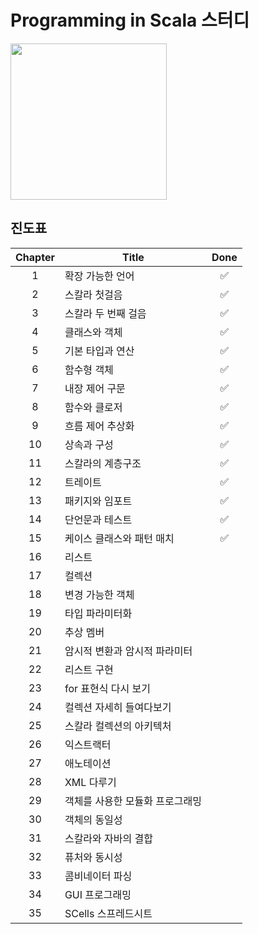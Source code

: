 # Programming in Scala 스터디

<img src="https://user-images.githubusercontent.com/7943694/91012650-6457b400-e621-11ea-8223-ee98bfa3401b.png" width="250"/>

## 진도표
| Chapter | Title                           | Done |
|:-------:|---------------------------------|:----:|
|    1    | 확장 가능한 언어                    | :white_check_mark: |
|    2    | 스칼라 첫걸음                      | :white_check_mark: |
|    3    | 스칼라 두 번째 걸음                 | :white_check_mark: |
|    4    | 클래스와 객체                      | :white_check_mark: |
|    5    | 기본 타입과 연산                    | :white_check_mark: |
|    6    | 함수형 객체                        | :white_check_mark: |
|    7    | 내장 제어 구문                      | :white_check_mark: |
|    8    | 함수와 클로저                       | :white_check_mark: |
|    9    | 흐름 제어 추상화                    | :white_check_mark: |
|    10   | 상속과 구성                       | :white_check_mark: |
|    11   | 스칼라의 계층구조                   | :white_check_mark: |
|    12   | 트레이트                          | :white_check_mark: |
|    13   | 패키지와 임포트                    | :white_check_mark: |
|    14   | 단언문과 테스트                    | :white_check_mark: |
|    15   | 케이스 클래스와 패턴 매치            | :white_check_mark: |
|    16   | 리스트                           |      |
|    17   | 컬렉션                           |      |
|    18   | 변경 가능한 객체                   |      |
|    19   | 타입 파라미터화                    |      |
|    20   | 추상 멤버                        |      |
|    21   | 암시적 변환과 암시적 파라미터         |      |
|    22   | 리스트 구현                       |      |
|    23   | for 표현식 다시 보기               |      |
|    24   | 컬렉션 자세히 들여다보기             |      |
|    25   | 스칼라 컬렉션의 아키텍처             |      |
|    26   | 익스트랙터                        |      |
|    27   | 애노테이션                        |      |
|    28   | XML 다루기                       |      |
|    29   | 객체를 사용한 모듈화 프로그래밍        |      |
|    30   | 객체의 동일성                     |      |
|    31   | 스칼라와 자바의 결합                |      |
|    32   | 퓨처와 동시성                     |      |
|    33   | 콤비네이터 파싱                    |      |
|    34   | GUI 프로그래밍                    |      |
|    35   | SCells 스프레드시트               |      |
